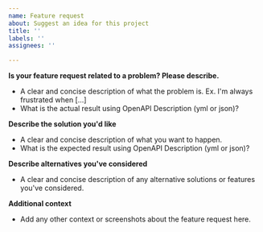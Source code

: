 ```yaml
---
name: Feature request
about: Suggest an idea for this project
title: ''
labels: ''
assignees: ''

---
```


**Is your feature request related to a problem? Please describe.**
- A clear and concise description of what the problem is. Ex. I'm always frustrated when [...]
- What is the actual result using OpenAPI Description (yml or json)?

**Describe the solution you'd like**
- A clear and concise description of what you want to happen.
- What is the expected result using OpenAPI Description (yml or json)?

**Describe alternatives you've considered**
- A clear and concise description of any alternative solutions or features you've considered.

**Additional context**
- Add any other context or screenshots about the feature request here.
